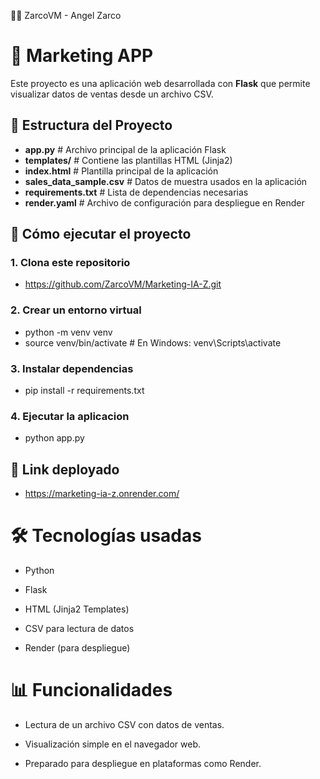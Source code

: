 👨‍💻 ZarcoVM - Angel Zarco
# 🧾 Marketing APP

Este proyecto es una aplicación web desarrollada con **Flask** que permite visualizar datos de ventas desde un archivo CSV.

## 📁 Estructura del Proyecto
 - **app.py** # Archivo principal de la aplicación Flask
 - **templates/** # Contiene las plantillas HTML (Jinja2)
 - **index.html** # Plantilla principal de la aplicación
 - **sales_data_sample.csv** # Datos de muestra usados en la aplicación
 - **requirements.txt** # Lista de dependencias necesarias
 - **render.yaml** # Archivo de configuración para despliegue en Render

## 🚀 Cómo ejecutar el proyecto

### 1. Clona este repositorio

 - https://github.com/ZarcoVM/Marketing-IA-Z.git
   
### 2. Crear un entorno virtual

 - python -m venv venv
 - source venv/bin/activate  # En Windows: venv\Scripts\activate

### 3. Instalar dependencias

 - pip install -r requirements.txt

### 4. Ejecutar la aplicacion

 - python app.py

## 🚀 Link deployado

 - https://marketing-ia-z.onrender.com/

# 🛠 Tecnologías usadas
 - Python

  - Flask

 - HTML (Jinja2 Templates)

 - CSV para lectura de datos

 - Render (para despliegue)


# 📊 Funcionalidades
 - Lectura de un archivo CSV con datos de ventas.

 - Visualización simple en el navegador web.

 - Preparado para despliegue en plataformas como Render.

